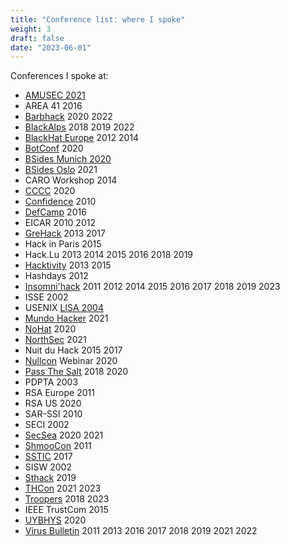 ```yaml
---
title: "Conference list: where I spoke"
weight: 3
draft: false
date: "2023-06-01"
---
```


Conferences I spoke at:

- [AMUSEC 2021](https://www.cirm-math.fr/Schedule/screen_display.php?id_renc=2653)
- AREA 41 2016
- [Barbhack](https://barbhack.fr) 2020 2022
- [BlackAlps](https://blackalps.ch) 2018 2019 2022
- [BlackHat Europe](http://www.blackhat.com) 2012 2014
- [BotConf](https://botconf.eu) 2020
- [BSides Munich 2020](https://2020.bsidesmunich.org)
- [BSides Oslo](https://bsidesoslo.no) 2021
- CARO Workshop 2014
- [CCCC](https://www.cyberhagen.com) 2020
- [Confidence](http://2010.confidence.org.pl) 2010
- [DefCamp](https://def.camp) 2016
- EICAR 2010 2012
- [GreHack](https://grehack.fr) 2013 2017
- Hack in Paris 2015
- Hack.Lu 2013 2014 2015 2016 2018 2019
- [Hacktivity](https://hacktivity.com/en) 2013 2015
- Hashdays 2012
- [Insomni'hack](https://insomnihack.ch) 2011 2012 2014 2015 2016 2017 2018 2019 2023
- ISSE 2002
- USENIX [LISA 2004](https://www.usenix.org/legacy/events/lisa04/)
- [Mundo Hacker](https://mundohackerday.com/) 2021
- [NoHat](https://nohat.it) 2020
- [NorthSec](https://nsec.io) 2021
- Nuit du Hack 2015 2017
- [Nullcon](https://nullcon.net) Webinar 2020
- [Pass The Salt](https://pass-the-salt.org/) 2018 2020
- PDPTA 2003
- RSA Europe 2011
- RSA US 2020
- SAR-SSI 2010
- SECI 2002
- [SecSea](https://secsea.org) 2020 2021
- [ShmooCon](https://www.shmoocon.org) 2011
- [SSTIC](https://www.sstic.org) 2017
- SISW 2002
- [Sthack](https://sthack.fr/) 2019
- [THCon](https://thcon.party) 2021 2023
- [Troopers](https://www.troopers.de) 2018 2023
- IEEE TrustCom 2015
- [UYBHYS](https://www.unlockyourbrain.bzh/) 2020
- [Virus Bulletin](https://virusbtn.com) 2011 2013 2016 2017 2018 2019 2021 2022
